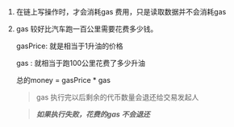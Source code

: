 1. 在链上写操作时，才会消耗gas 费用，只是读取数据并不会消耗gas

2. gas 较好比汽车跑一百公里需要花费多少钱。

   gasPrice: 就是相当于1升油的价格

   gas : 就相当于跑100公里花费了多少升油

   总的money = gasPrice * gas

   > gas 执行完以后剩余的代币数量会退还给交易发起人

   > ***如果执行失败，花费的gas 不会退还***